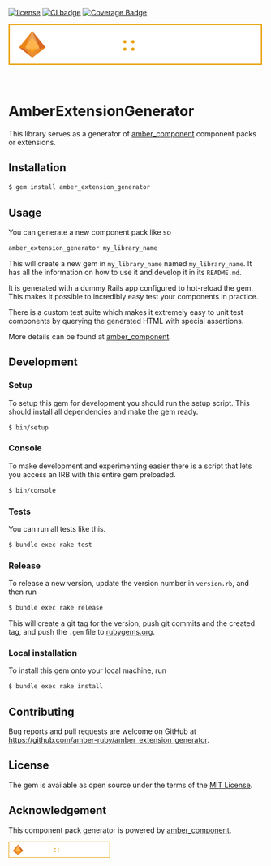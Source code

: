 [![license](https://img.shields.io/badge/License-MIT-purple.svg)](LICENSE)
[![CI badge](https://github.com/amber-ruby/amber_extension_generator/actions/workflows/ci_ruby.yml/badge.svg)](https://github.com/amber-ruby/amber_extension_generator/actions/workflows/ci_ruby.yml)
[![Coverage Badge](https://img.shields.io/endpoint?url=https://gist.githubusercontent.com/Verseth/82fd98743c74c8c36a9b04c9e325755e/raw/197794be336cde2bdaa3bccec99ebfc4660a3186/amber_extension_generator__heads_main.json)](https://github.com/amber-ruby/amber_extension_generator/actions/workflows/ci_ruby.yml)

<img src="banner.png" width="500px" style="margin-bottom: 2rem;"/>

# AmberExtensionGenerator

This library serves as a generator of [amber_component](https://github.com/amber-ruby/amber_component) component packs or extensions.

## Installation

```sh
$ gem install amber_extension_generator
```

## Usage

You can generate a new component pack like so

```sh
amber_extension_generator my_library_name
```

This will create a new gem in `my_library_name` named `my_library_name`.
It has all the information on how to use it and develop it in its `README.md`.

It is generated with a dummy Rails app configured to hot-reload the gem.
This makes it possible to incredibly easy test your components in practice.

There is a custom test suite which makes it extremely easy to unit test components
by querying the generated HTML with special assertions.

More details can be found at [amber_component](https://github.com/amber-ruby/amber_component).

## Development

### Setup

To setup this gem for development you should run the setup script.
This should install all dependencies and make the gem ready.

```sh
$ bin/setup
```

### Console

To make development and experimenting easier there is a script
that lets you access an IRB with this entire gem preloaded.

```sh
$ bin/console
```

### Tests

You can run all tests like this.

```sh
$ bundle exec rake test
```

### Release

To release a new version, update the version number in `version.rb`, and then run

```sh
$ bundle exec rake release
```

This will create a git tag for the version, push git commits and the created tag, and push the `.gem` file to [rubygems.org](https://rubygems.org).

### Local installation

To install this gem onto your local machine, run

```sh
$ bundle exec rake install
```

## Contributing

Bug reports and pull requests are welcome on GitHub at https://github.com/amber-ruby/amber_extension_generator.

## License

The gem is available as open source under the terms of the [MIT License](https://opensource.org/licenses/MIT).

## Acknowledgement

This component pack generator is powered by [amber_component](https://github.com/amber-ruby/amber_component).

[<img src="banner.png" width="200px" style="margin-bottom: 2rem;"/>](https://github.com/amber-ruby/amber_component)
